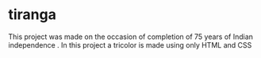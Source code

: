 # tiranga
 This project was made on the occasion of completion of 75 years of Indian independence . In this project a tricolor is made using only HTML and CSS 
